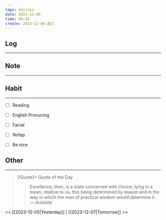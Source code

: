```yaml
---
tags: dailies  
date: 2023-12-06
time: 09:28
create: 2023-12-06-週三
---
```


## Log
---


## Note
---


## Habit
---
- [ ] Reading
- [ ] English Pronucing
- [ ] Facial
- [ ] Nofap
- [ ] Be nice


## Other
---

> [!Quote]+ Quote of the Day
> > Excellence, then, is a state concerned with choice, lying in a mean, relative to us, this being determined by reason and in the way in which the man of practical wisdom would determine it.
> — <cite>Aristotle</cite>

<< [[2023-12-05|Yesterday]] | [[2023-12-07|Tomorrow]] >>